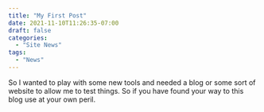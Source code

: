 ```yaml
---
title: "My First Post"
date: 2021-11-10T11:26:35-07:00
draft: false
categories:
  - "Site News"
tags:
  - "News"
---
```


So I wanted to play with some new tools and needed a blog or some sort of website to allow me to test things. So if you have found your way to this blog use at your own peril.
